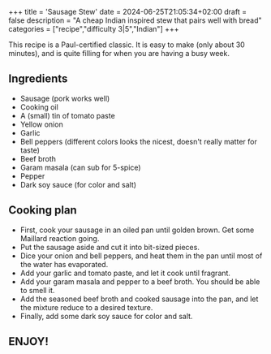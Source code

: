 +++
title = 'Sausage Stew'
date = 2024-06-25T21:05:34+02:00
draft = false
description = "A cheap Indian inspired stew that pairs well with bread"
categories = ["recipe","difficulty 3|5","Indian"]
+++

This recipe is a Paul-certified classic. It is easy to make (only about 30 minutes), and is quite filling for when you are having a busy week. 

## Ingredients

- Sausage (pork works well)
- Cooking oil
- A (small) tin of tomato paste
- Yellow onion
- Garlic
- Bell peppers (different colors looks the nicest, doesn't really matter for taste)
- Beef broth
- Garam masala (can sub for 5-spice)
- Pepper
- Dark soy sauce (for color and salt)

## Cooking plan

- First, cook your sausage in an oiled pan until golden brown. Get some Maillard reaction going. 
- Put the sausage aside and cut it into bit-sized pieces. 
- Dice your onion and bell peppers, and heat them in the pan until most of the water has evaporated. 
- Add your garlic and tomato paste, and let it cook until fragrant. 
- Add your garam masala and pepper to a beef broth. You should be able to smell it. 
- Add the seasoned beef broth and cooked sausage into the pan, and let the mixture reduce to a desired texture. 
- Finally, add some dark soy sauce for color and salt. 

## ENJOY!
